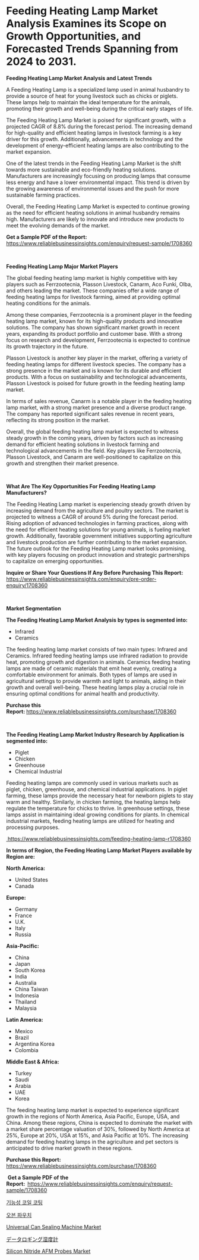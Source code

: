 <p><h1>Feeding Heating Lamp Market Analysis Examines its Scope on Growth Opportunities, and Forecasted Trends Spanning from 2024 to 2031.</h1></p><p><strong>Feeding Heating Lamp Market Analysis and Latest Trends</strong></p>
<p><p>A Feeding Heating Lamp is a specialized lamp used in animal husbandry to provide a source of heat for young livestock such as chicks or piglets. These lamps help to maintain the ideal temperature for the animals, promoting their growth and well-being during the critical early stages of life.</p><p>The Feeding Heating Lamp Market is poised for significant growth, with a projected CAGR of 8.8% during the forecast period. The increasing demand for high-quality and efficient heating lamps in livestock farming is a key driver for this growth. Additionally, advancements in technology and the development of energy-efficient heating lamps are also contributing to the market expansion.</p><p>One of the latest trends in the Feeding Heating Lamp Market is the shift towards more sustainable and eco-friendly heating solutions. Manufacturers are increasingly focusing on producing lamps that consume less energy and have a lower environmental impact. This trend is driven by the growing awareness of environmental issues and the push for more sustainable farming practices.</p><p>Overall, the Feeding Heating Lamp Market is expected to continue growing as the need for efficient heating solutions in animal husbandry remains high. Manufacturers are likely to innovate and introduce new products to meet the evolving demands of the market.</p></p>
<p><strong>Get a Sample PDF of the Report:&nbsp;</strong> <a href="https://www.reliablebusinessinsights.com/enquiry/request-sample/1708360">https://www.reliablebusinessinsights.com/enquiry/request-sample/1708360</a></p>
<p>&nbsp;</p>
<p><strong>Feeding Heating Lamp Major Market Players</strong></p>
<p><p>The global feeding heating lamp market is highly competitive with key players such as Ferrzootecnia, Plasson Livestock, Canarm, Aco Funki, Olba, and others leading the market. These companies offer a wide range of feeding heating lamps for livestock farming, aimed at providing optimal heating conditions for the animals.</p><p>Among these companies, Ferrzootecnia is a prominent player in the feeding heating lamp market, known for its high-quality products and innovative solutions. The company has shown significant market growth in recent years, expanding its product portfolio and customer base. With a strong focus on research and development, Ferrzootecnia is expected to continue its growth trajectory in the future.</p><p>Plasson Livestock is another key player in the market, offering a variety of feeding heating lamps for different livestock species. The company has a strong presence in the market and is known for its durable and efficient products. With a focus on sustainability and technological advancements, Plasson Livestock is poised for future growth in the feeding heating lamp market.</p><p>In terms of sales revenue, Canarm is a notable player in the feeding heating lamp market, with a strong market presence and a diverse product range. The company has reported significant sales revenue in recent years, reflecting its strong position in the market.</p><p>Overall, the global feeding heating lamp market is expected to witness steady growth in the coming years, driven by factors such as increasing demand for efficient heating solutions in livestock farming and technological advancements in the field. Key players like Ferrzootecnia, Plasson Livestock, and Canarm are well-positioned to capitalize on this growth and strengthen their market presence.</p></p>
<p>&nbsp;</p>
<p><strong>What Are The Key Opportunities For Feeding Heating Lamp Manufacturers?</strong></p>
<p><p>The Feeding Heating Lamp market is experiencing steady growth driven by increasing demand from the agriculture and poultry sectors. The market is projected to witness a CAGR of around 5% during the forecast period. Rising adoption of advanced technologies in farming practices, along with the need for efficient heating solutions for young animals, is fueling market growth. Additionally, favorable government initiatives supporting agriculture and livestock production are further contributing to the market expansion. The future outlook for the Feeding Heating Lamp market looks promising, with key players focusing on product innovation and strategic partnerships to capitalize on emerging opportunities.</p></p>
<p><strong>Inquire or Share Your Questions If Any Before Purchasing This Report:</strong> <a href="https://www.reliablebusinessinsights.com/enquiry/pre-order-enquiry/1708360">https://www.reliablebusinessinsights.com/enquiry/pre-order-enquiry/1708360</a></p>
<p>&nbsp;</p>
<p><strong>Market Segmentation</strong></p>
<p><strong>The Feeding Heating Lamp Market Analysis by types is segmented into:</strong></p>
<p><ul><li>Infrared</li><li>Ceramics</li></ul></p>
<p><p>The feeding heating lamp market consists of two main types: Infrared and Ceramics. Infrared feeding heating lamps use infrared radiation to provide heat, promoting growth and digestion in animals. Ceramics feeding heating lamps are made of ceramic materials that emit heat evenly, creating a comfortable environment for animals. Both types of lamps are used in agricultural settings to provide warmth and light to animals, aiding in their growth and overall well-being. These heating lamps play a crucial role in ensuring optimal conditions for animal health and productivity.</p></p>
<p><strong>Purchase this Report:&nbsp;</strong><a href="https://www.reliablebusinessinsights.com/purchase/1708360">https://www.reliablebusinessinsights.com/purchase/1708360</a></p>
<p>&nbsp;</p>
<p><strong>The Feeding Heating Lamp Market Industry Research by Application is segmented into:</strong></p>
<p><ul><li>Piglet</li><li>Chicken</li><li>Greenhouse</li><li>Chemical Industrial</li></ul></p>
<p><p>Feeding heating lamps are commonly used in various markets such as piglet, chicken, greenhouse, and chemical industrial applications. In piglet farming, these lamps provide the necessary heat for newborn piglets to stay warm and healthy. Similarly, in chicken farming, the heating lamps help regulate the temperature for chicks to thrive. In greenhouse settings, these lamps assist in maintaining ideal growing conditions for plants. In chemical industrial markets, feeding heating lamps are utilized for heating and processing purposes.</p></p>
<p><a href="https://www.reliablebusinessinsights.com/feeding-heating-lamp-r1708360">&nbsp;https://www.reliablebusinessinsights.com/feeding-heating-lamp-r1708360</a></p>
<p><strong>In terms of Region, the Feeding Heating Lamp Market Players available by Region are:</strong></p>
<p>
    <p> <strong> North America: </strong>
        <ul>
            <li>United States</li>
            <li>Canada</li>
        </ul>
        </p> 
    <p> <strong> Europe: </strong>
        <ul>
            <li>Germany</li>
            <li>France</li>
            <li>U.K.</li>
            <li>Italy</li>
            <li>Russia</li>
        </ul>
        </p> 
    <p> <strong> Asia-Pacific: </strong>
        <ul>
            <li>China</li>
            <li>Japan</li>
            <li>South Korea</li>
            <li>India</li>
            <li>Australia</li>
            <li>China Taiwan</li>
            <li>Indonesia</li>
            <li>Thailand</li>
            <li>Malaysia</li>
        </ul>
        </p> 
    <p> <strong> Latin America: </strong>
        <ul>
            <li>Mexico</li>
            <li>Brazil</li>
            <li>Argentina Korea</li>
            <li>Colombia</li>
        </ul>
        </p> 
    <p> <strong> Middle East & Africa: </strong>
        <ul>
            <li>Turkey</li>
            <li>Saudi</li>
            <li>Arabia</li>
            <li>UAE</li>
            <li>Korea</li>
        </ul>
    </p>
    </p>
<p><p>The feeding heating lamp market is expected to experience significant growth in the regions of North America, Asia Pacific, Europe, USA, and China. Among these regions, China is expected to dominate the market with a market share percentage valuation of 30%, followed by North America at 25%, Europe at 20%, USA at 15%, and Asia Pacific at 10%. The increasing demand for feeding heating lamps in the agriculture and pet sectors is anticipated to drive market growth in these regions.</p></p>
<p><strong>Purchase this Report: </strong><a href="https://www.reliablebusinessinsights.com/purchase/1708360">https://www.reliablebusinessinsights.com/purchase/1708360</a></p>
<p>&nbsp;<strong>Get a Sample PDF of the Report:&nbsp;&nbsp;</strong><a href="https://www.reliablebusinessinsights.com/enquiry/request-sample/1708360">https://www.reliablebusinessinsights.com/enquiry/request-sample/1708360</a></p>
<p><strong></strong></p>
<p><p><a href="https://github.com/Penelolack456456/Market-Research-Report-List-2/blob/main/289252397201.md">기능성 코일 코팅</a></p><p><a href="https://github.com/vsr06p4p49/Market-Research-Report-List-2/blob/main/767554497200.md">오븐 파우치</a></p><p><a href="https://github.com/nicholepatriciadoylenwnrjr0/Market-Research-Report-List-2/blob/main/universal-can-sealing-machine-market.md">Universal Can Sealing Machine Market</a></p><p><a href="https://github.com/zoetazuur/Market-Research-Report-List-1/blob/main/5778044103699.md">データロギング湿度計</a></p><p><a href="https://issuu.com/reportprime-2/docs/silicon-nitride-afm-probes-market-size-2030.pptx">Silicon Nitride AFM Probes Market</a></p></p>